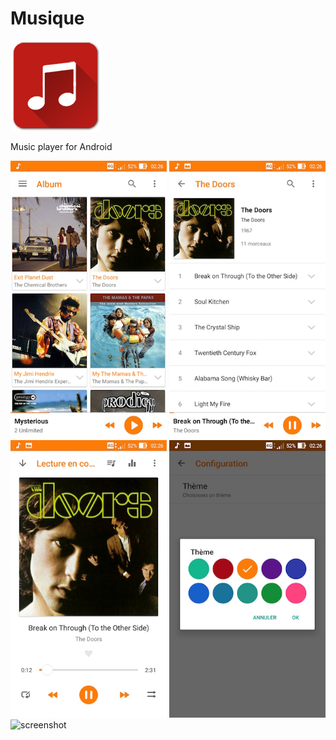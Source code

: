 # Musique
 ![Icône](/app/src/main/res/mipmap-xxhdpi/ic_launcher.png) 
 
  Music player for Android


 <img alt="screenshot" src="/screenshots/01.jpg?raw=true" width="250px" />
 <img alt="screenshot" src="/screenshots/02.jpg?raw=true" width="250px" />
 <img alt="screenshot" src="/screenshots/03.jpg?raw=true" width="250px" />
 <img alt="screenshot" src="/screenshots/04.jpg?raw=true" width="250px" />
 <img alt="screenshot" src="/screenshots/05.jpg?raw=true" width="250px" />
 
